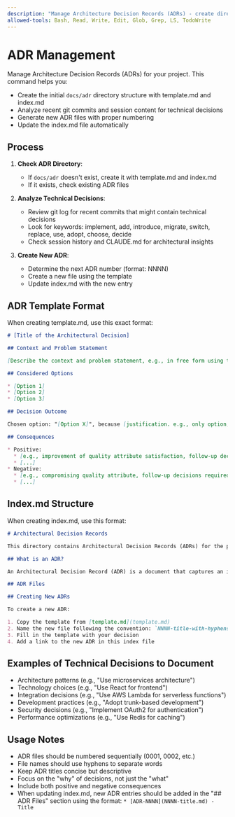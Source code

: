 ```yaml
---
description: "Manage Architecture Decision Records (ADRs) - create directory structure, analyze git log and session for technical decisions, and create new ADR files"
allowed-tools: Bash, Read, Write, Edit, Glob, Grep, LS, TodoWrite
---
```


# ADR Management

Manage Architecture Decision Records (ADRs) for your project. This command helps you:
- Create the initial `docs/adr` directory structure with template.md and index.md
- Analyze recent git commits and session content for technical decisions
- Generate new ADR files with proper numbering
- Update the index.md file automatically

## Process

1. **Check ADR Directory**: 
   - If `docs/adr` doesn't exist, create it with template.md and index.md
   - If it exists, check existing ADR files

2. **Analyze Technical Decisions**:
   - Review git log for recent commits that might contain technical decisions
   - Look for keywords: implement, add, introduce, migrate, switch, replace, use, adopt, choose, decide
   - Check session history and CLAUDE.md for architectural insights

3. **Create New ADR**:
   - Determine the next ADR number (format: NNNN)
   - Create a new file using the template
   - Update index.md with the new entry

## ADR Template Format

When creating template.md, use this exact format:

```markdown
# [Title of the Architectural Decision]

## Context and Problem Statement

[Describe the context and problem statement, e.g., in free form using two to three sentences or as a bulleted list.]

## Considered Options

* [Option 1]
* [Option 2]
* [Option 3]

## Decision Outcome

Chosen option: "[Option X]", because [justification. e.g., only option, which meets k.o. criterion decision driver | which resolves force force | ... | comes out best (see below)].

## Consequences

* Positive:
  * [e.g., improvement of quality attribute satisfaction, follow-up decisions required, ...]
  * [...]
* Negative:
  * [e.g., compromising quality attribute, follow-up decisions required, ...]
  * [...]
```

## Index.md Structure

When creating index.md, use this format:

```markdown
# Architectural Decision Records

This directory contains Architectural Decision Records (ADRs) for the project.

## What is an ADR?

An Architectural Decision Record (ADR) is a document that captures an important architectural decision made along with its context and consequences.

## ADR Files

## Creating New ADRs

To create a new ADR:

1. Copy the template from [template.md](template.md)
2. Name the new file following the convention: `NNNN-title-with-hyphens.md` where `NNNN` is the next available number
3. Fill in the template with your decision
4. Add a link to the new ADR in this index file
```

## Examples of Technical Decisions to Document

- Architecture patterns (e.g., "Use microservices architecture")
- Technology choices (e.g., "Use React for frontend")
- Integration decisions (e.g., "Use AWS Lambda for serverless functions")
- Development practices (e.g., "Adopt trunk-based development")
- Security decisions (e.g., "Implement OAuth2 for authentication")
- Performance optimizations (e.g., "Use Redis for caching")

## Usage Notes

- ADR files should be numbered sequentially (0001, 0002, etc.)
- File names should use hyphens to separate words
- Keep ADR titles concise but descriptive
- Focus on the "why" of decisions, not just the "what"
- Include both positive and negative consequences
- When updating index.md, new ADR entries should be added in the "## ADR Files" section using the format: `* [ADR-NNNN](NNNN-title.md) - Title`